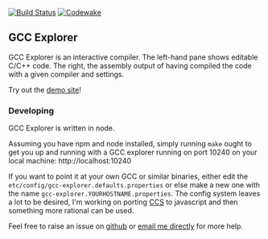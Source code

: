 [![Build Status](https://travis-ci.org/mattgodbolt/gcc-explorer.svg?branch=master)](https://travis-ci.org/mattgodbolt/gcc-explorer)
[![Codewake](https://www.codewake.com/badges/ask_question.svg)](https://www.codewake.com/p/compiler-explorer)

GCC Explorer
------------

GCC Explorer is an interactive compiler. The left-hand pane shows editable C/C++ code. The right, the assembly output of having compiled the code with a given compiler and settings.

Try out the [demo site][demo]!

[demo]: http://gcc.godbolt.org/

### Developing

GCC Explorer is written in node.

Assuming you have npm and node installed, simply running `make` ought to get you up and running with a GCC explorer running on port 10240 on your local machine: http://localhost:10240

If you want to point it at your own GCC or similar binaries, either edit the `etc/config/gcc-explorer.defaults.properties` or else make a new one with the name `gcc-explorer.YOURHOSTNAME.properties`.  The config system leaves a lot to be desired, I'm working on porting [CCS](https://github.com/hellige/ccs-cpp) to javascript and then something more rational can be used.

Feel free to raise an issue on [github](https://github.com/mattgodbolt/gcc-explorer/issues) or [email me directly](mailto:matt@godbolt.org) for more help.


